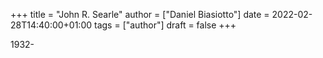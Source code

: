 +++
title = "John R. Searle"
author = ["Daniel Biasiotto"]
date = 2022-02-28T14:40:00+01:00
tags = ["author"]
draft = false
+++

1932-